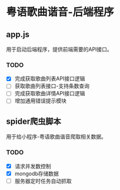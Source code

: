 # 粤语歌曲谐音-后端程序

## app.js

用于启动后端程序，提供前端需要的API接口。

### TODO
- [x] 完成获取歌曲列表API接口逻辑
- [ ] 获取歌曲列表接口-支持条数查询
- [ ] 完成获取歌曲详情API接口逻辑
- [ ] 增加通用错误提示模块

## spider爬虫脚本

用于给小程序-粤语歌曲谐音爬取相关数据。

### TODO

- [x] 请求并发数控制
- [x] mongodb存储数据
- [ ] 服务器定时任务自动抓取
